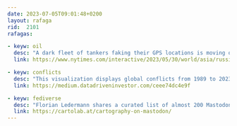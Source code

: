 ```yaml
---
date: 2023-07-05T09:01:48+0200
layout: rafaga
rid:  2101
rafagas:

- keyw: oil
  desc: "A dark fleet of tankers faking their GPS locations is moving oil to sell it in China, bypassing USA sanctions, as they did before with Iran or Venezuela petroleum"
  link: https://www.nytimes.com/interactive/2023/05/30/world/asia/russia-oil-ships-sanctions.html

- keyw: conflicts
  desc: "This visualization displays global conflicts from 1989 to 2023, including 325,000 fatal events using data from the Uppsala Conflict Data Program, focusing on four significant confrontations"
  link: https://medium.datadriveninvestor.com/ceee74dc4e9f

- keyw: fediverse
  desc: "Florian Ledermann shares a curated list of almost 200 Mastodon accounts related to geospatial topics, split by different categories"
  link: https://cartolab.at/cartography-on-mastodon/
---
```


